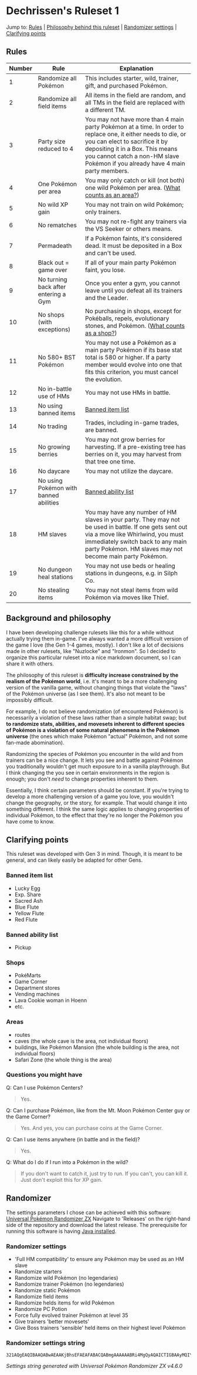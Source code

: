 # Dechrissen's Ruleset 1

Jump to: [Rules](#rules) | [Philosophy behind this ruleset](#background-and-philosophy) | [Randomizer settings](#randomizer-settings) | [Clarifying points](#clarifying-points)

## Rules
Number | Rule | Explanation
--- | --- | ---
1 | Randomize all Pokémon | This includes starter, wild, trainer, gift, and purchased Pokémon.
2 | Randomize all field items | All items in the field are random, and all TMs in the field are replaced with a different TM.
3 | Party size reduced to 4 | You may not have more than 4 main party Pokémon at a time. In order to replace one, it either needs to die, or you can elect to sacrifice it by depositing it in a Box. This means you cannot catch a non-HM slave Pokémon if you already have 4 main party members.
4 | One Pokémon per area | You may only catch or kill (not both) one wild Pokémon per area. ([What counts as an area?](#areas))
5 | No wild XP gain | You may not train on wild Pokémon; only trainers.
6 | No rematches | You may not re-fight any trainers via the VS Seeker or others means.
7 | Permadeath | If a Pokémon faints, it's considered dead. It must be deposited in a Box and can't be used.
8 | Black out = game over | If all of your main party Pokémon faint, you lose.
9 | No turning back after entering a Gym | Once you enter a gym, you cannot leave until you defeat all its trainers and the Leader.
10 | No shops (with exceptions) | No purchasing in shops, except for Pokéballs, repels, evolutionary stones, and Pokémon. ([What counts as a shop?](#shops))
11 | No 580+ BST Pokémon | You may not use a Pokémon as a main party Pokémon if its base stat total is 580 or higher. If a party member would evolve into one that fits this criterion, you must cancel the evolution.
12 | No in-battle use of HMs | You may not use HMs in battle.
13 | No using banned items | [Banned item list](#banned-item-list)
14 | No trading | Trades, including in-game trades, are banned.
15 | No growing berries | You may not grow berries for harvesting. If a pre-existing tree has berries on it, you may harvest from that tree one time.
16 | No daycare | You may not utilize the daycare.
17 | No using Pokémon with banned abilities | [Banned ability list](#banned-ability-list)
18 | HM slaves | You may have any number of HM slaves in your party. They may not be used in battle. If one gets sent out via a move like Whirlwind, you must immediately switch back to any main party Pokémon. HM slaves may not become main party Pokémon.
19 | No dungeon heal stations | You may not use beds or healing stations in dungeons, e.g. in Silph Co.
20 | No stealing items | You may not steal items from wild Pokémon via moves like Thief.

## Background and philosophy
I have been developing challenge rulesets like this for a while without actually trying them in-game. I've always wanted a more difficult version of the game I love (the Gen 1-4 games, mostly). I don't like a lot of decisions made in other rulesets, like "Nuzlocke" and "Ironmon". So I decided to organize this particular ruleset into a nice markdown document, so I can share it with others.

The philosophy of this ruleset is **difficulty increase constrained by the realism of the Pokémon world**, i.e. it's meant to be a more challenging version of the vanilla game, without changing things that violate the "laws" of the Pokémon universe (as I see them). It's also not meant to be impossibly difficult.

For example, I do not believe randomization (of encountered Pokémon) is necessarily a violation of these laws rather than a simple habitat swap; but **to randomize stats, abilities, and movesets inherent to different species of Pokémon is a violation of some natural phenomena in the Pokémon universe** (the ones which make Pokémon "actual" Pokémon, and not some fan-made abomination).

Randomizing the species of Pokémon you encounter in the wild and from trainers can be a nice change. It lets you see and battle against Pokémon you traditionally wouldn't get much exposure to in a vanilla playthrough. But I think changing the you see in certain environments in the region is enough; you don't *need* to change properties inherent to them.

Essentially, I think certain parameters should be constant. If you're trying to develop a more challenging version of a game you love, you wouldn't change the geography, or the story, for example. That would change it into something different. I think the same logic applies to changing properties of individual Pokémon, to the effect that they're no longer the Pokémon you have come to know.

## Clarifying points

This ruleset was developed with Gen 3 in mind. Though, it is meant to be general, and can likely easily be adapted for other Gens.

### Banned item list
- Lucky Egg
- Exp. Share
- Sacred Ash
- Blue Flute
- Yellow Flute
- Red Flute

### Banned ability list
- Pickup

### Shops
- PokéMarts
- Game Corner
- Department stores
- Vending machines
- Lava Cookie woman in Hoenn
- etc.

### Areas
- routes
- caves (the whole cave is the area, not individual floors)
- buildings, like Pokémon Mansion (the whole building is the area, not individual floors)
- Safari Zone (the whole thing is the area)

### Questions you might have
Q: Can I use Pokémon Centers?
> Yes.

Q: Can I purchase Pokémon, like from the Mt. Moon Pokémon Center guy or the Game Corner?
> Yes. And yes, you can purchase coins at the Game Corner.

Q: Can I use items anywhere (in battle and in the field)?
> Yes.

Q: What do I do if I run into a Pokémon in the wild?
> If you don't want to catch it, just try to run. If you can't, you can kill it. Just don't exploit this for XP gain.

## Randomizer

The settings parameters I chose can be achieved with this software: [Universal Pokémon Randomizer ZX](https://github.com/Ajarmar/universal-pokemon-randomizer-zx)
Navigate to 'Releases' on the right-hand side of the repository and download the latest release.
The prerequisite for running this software is having [Java installed](https://www.java.com/en/download/).

### Randomizer settings
- 'Full HM compatibility' to ensure any Pokémon may be used as an HM slave
- Randomize starters
- Randomize wild Pokémon (no legendaries)
- Randomize trainer Pokémon (no legendaries)
- Randomize static Pokémon
- Randomize field items
- Randomize helds items for wild Pokémon
- Randomize PC Potion
- Force fully evolved trainer Pokémon at level 35
- Give trainers 'better movesets'
- Give Boss trainers 'sensible' held items on their highest level Pokémon

### Randomizer settings string
```
321AQgEAQIBAAQABwAEAAKjBhsEFAEAFABACQABmgAAAAAABRi4MgQyAQAICTIGBAAyMQIYEEZpcmUgUmVkIChVKSAxLjFITGpX48M4ig==
```
*Settings string generated with Universal Pokémon Randomizer ZX v4.6.0*
